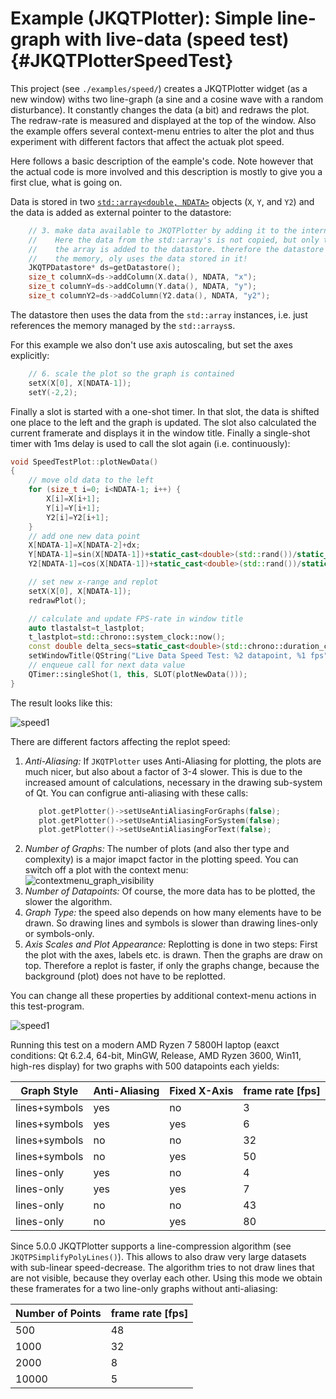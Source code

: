 # Example (JKQTPlotter): Simple line-graph with live-data (speed test) {#JKQTPlotterSpeedTest}
This project (see `./examples/speed/`) creates a JKQTPlotter widget (as a new window) withs two line-graph (a sine and a cosine wave with a random disturbance). It constantly changes the  data (a bit) and redraws the plot. The redraw-rate is measured and displayed at the top of the window. Also the example offers several context-menu entries to alter the plot and thus experiment with different factors that affect the actuak plot speed.

Here follows a basic description of the eample's code.  Note however that the actual code is more involved and this description is mostly to give you a first clue, what is going on.

Data is stored in two [`std::array<double, NDATA>`](https://en.cppreference.com/w/cpp/container/array) objects (`X`, `Y`, and `Y2`) and the data is added as external pointer to the datastore:
```.cpp
    // 3. make data available to JKQTPlotter by adding it to the internal datastore.
    //    Here the data from the std::array's is not copied, but only the pointer to
    //    the array is added to the datastore. therefore the datastore does not manage
    //    the memory, oly uses the data stored in it!
    JKQTPDatastore* ds=getDatastore();
    size_t columnX=ds->addColumn(X.data(), NDATA, "x");
    size_t columnY=ds->addColumn(Y.data(), NDATA, "y");
    size_t columnY2=ds->addColumn(Y2.data(), NDATA, "y2");
```
The datastore then uses the data from the `std::array` instances, i.e. just references the memory managed by the `std::arrays`s.

For this example we also don't use axis autoscaling, but set the axes explicitly:
```.cpp
    // 6. scale the plot so the graph is contained
    setX(X[0], X[NDATA-1]);
    setY(-2,2);
```

Finally a slot is started with a one-shot timer. In that slot, the data is shifted one place to the left and the graph is updated. The slot also calculated the current framerate and displays it in the window title. Finally a single-shot timer with 1ms delay is used to call the slot again (i.e. continuously):
```.cpp
void SpeedTestPlot::plotNewData()
{
    // move old data to the left
    for (size_t i=0; i<NDATA-1; i++) {
        X[i]=X[i+1];
        Y[i]=Y[i+1];
        Y2[i]=Y2[i+1];
    }
    // add one new data point
    X[NDATA-1]=X[NDATA-2]+dx;
    Y[NDATA-1]=sin(X[NDATA-1])+static_cast<double>(std::rand())/static_cast<double>(RAND_MAX + 1u)-0.5;
    Y2[NDATA-1]=cos(X[NDATA-1])+static_cast<double>(std::rand())/static_cast<double>(RAND_MAX + 1u)-0.5;

    // set new x-range and replot
    setX(X[0], X[NDATA-1]);
    redrawPlot();

    // calculate and update FPS-rate in window title
    auto tlastalst=t_lastplot;
    t_lastplot=std::chrono::system_clock::now();
    const double delta_secs=static_cast<double>(std::chrono::duration_cast<std::chrono::milliseconds>(t_lastplot-tlastalst).count())/1000.0;
    setWindowTitle(QString("Live Data Speed Test: %2 datapoint, %1 fps").arg(1.0/delta_secs).arg(NDATA));
    // enqueue call for next data value
    QTimer::singleShot(1, this, SLOT(plotNewData()));
}
``` 

The result looks like this:

![speed1](https://raw.githubusercontent.com/jkriege2/JKQtPlotter/master/screenshots/speed.png)

There are different factors affecting the replot speed:
1. *Anti-Aliasing:* If `JKQTPlotter` uses Anti-Aliasing for plotting, the plots are much nicer, but also about a factor of 3-4 slower. This is due to the increased amount of calculations, necessary in the drawing sub-system of Qt.
   You can configrue anti-aliasing with these calls:
   ```.cpp
      plot.getPlotter()->setUseAntiAliasingForGraphs(false);
      plot.getPlotter()->setUseAntiAliasingForSystem(false);
      plot.getPlotter()->setUseAntiAliasingForText(false);
	```
2. *Number of Graphs:* The number of plots (and also ther type and complexity) is a major imapct factor in the plotting speed. You can switch off a plot with the context menu:<br>![contextmenu_graph_visibility](https://raw.githubusercontent.com/jkriege2/JKQtPlotter/master/screenshots/contextmenu_graph_visibility.png)
3. *Number of Datapoints:* Of course, the more data has to be plotted, the slower the algorithm.
4. *Graph Type:* the speed also depends on how many elements have to be drawn. So drawing lines and symbols is slower than drawing lines-only or symbols-only.
5. *Axis Scales and Plot Appearance:* Replotting is done in two steps: First the plot with the axes, labels etc. is drawn. Then the graphs are draw on top. Therefore a replot is faster, if only the graphs change, because the background (plot) does not have to be replotted.

You can change all these properties by additional context-menu actions in this test-program.

![speed1](https://raw.githubusercontent.com/jkriege2/JKQtPlotter/master/screenshots/speed_contextmenu.png)


Running this test on a modern AMD Ryzen 7 5800H laptop (eaxct conditions: Qt 6.2.4, 64-bit, MinGW, Release, AMD Ryzen 3600, Win11, high-res display) for two graphs with 500 datapoints each yields:

| Graph Style  | Anti-Aliasing    | Fixed X-Axis    |  frame rate [fps] |
| ------------ | ---------------- | --------------- | ----------------- |
| lines+symbols| yes              | no              |   3               |
| lines+symbols| yes              | yes             |   6               |
| lines+symbols| no               | no              |  32               |
| lines+symbols| no               | yes             |  50               |
| lines-only   | yes              | no              |   4               |
| lines-only   | yes              | yes             |   7               |
| lines-only   | no               | no              |  43               |
| lines-only   | no               | yes             |  80               |


Since 5.0.0 JKQTPlotter supports a line-compression algorithm (see `JKQTPSimplifyPolyLines()`). This allows to also draw very large datasets with sub-linear speed-decrease. The algorithm tries to not draw lines that are not visible, because they overlay each other. Using this mode we obtain these framerates for a two line-only graphs without anti-aliasing:

| Number of Points | frame rate [fps] |
| ---------------- | ---------------- |
|   500            |  48              |
|  1000            |  32              |
|  2000            |   8              |
| 10000            |   5              |

